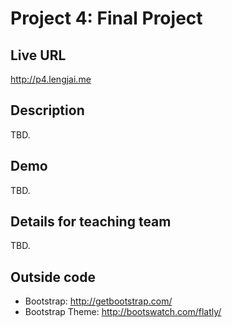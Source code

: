 # Project 4: Final Project

## Live URL
<http://p4.lengjai.me>

## Description
TBD.

## Demo
TBD.

## Details for teaching team
TBD.

## Outside code
* Bootstrap: http://getbootstrap.com/
* Bootstrap Theme: http://bootswatch.com/flatly/
